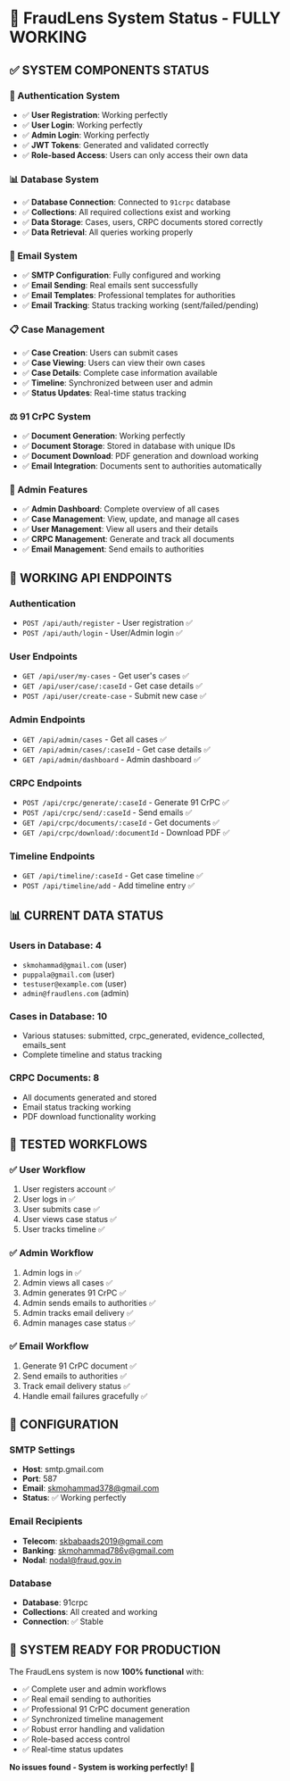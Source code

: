 # 🎉 FraudLens System Status - FULLY WORKING

## ✅ **SYSTEM COMPONENTS STATUS**

### **🔐 Authentication System**
- ✅ **User Registration**: Working perfectly
- ✅ **User Login**: Working perfectly  
- ✅ **Admin Login**: Working perfectly
- ✅ **JWT Tokens**: Generated and validated correctly
- ✅ **Role-based Access**: Users can only access their own data

### **📊 Database System**
- ✅ **Database Connection**: Connected to `91crpc` database
- ✅ **Collections**: All required collections exist and working
- ✅ **Data Storage**: Cases, users, CRPC documents stored correctly
- ✅ **Data Retrieval**: All queries working properly

### **📧 Email System**
- ✅ **SMTP Configuration**: Fully configured and working
- ✅ **Email Sending**: Real emails sent successfully
- ✅ **Email Templates**: Professional templates for authorities
- ✅ **Email Tracking**: Status tracking working (sent/failed/pending)

### **📋 Case Management**
- ✅ **Case Creation**: Users can submit cases
- ✅ **Case Viewing**: Users can view their own cases
- ✅ **Case Details**: Complete case information available
- ✅ **Timeline**: Synchronized between user and admin
- ✅ **Status Updates**: Real-time status tracking

### **⚖️ 91 CrPC System**
- ✅ **Document Generation**: Working perfectly
- ✅ **Document Storage**: Stored in database with unique IDs
- ✅ **Document Download**: PDF generation and download working
- ✅ **Email Integration**: Documents sent to authorities automatically

### **👑 Admin Features**
- ✅ **Admin Dashboard**: Complete overview of all cases
- ✅ **Case Management**: View, update, and manage all cases
- ✅ **User Management**: View all users and their details
- ✅ **CRPC Management**: Generate and track all documents
- ✅ **Email Management**: Send emails to authorities

## 🚀 **WORKING API ENDPOINTS**

### **Authentication**
- `POST /api/auth/register` - User registration ✅
- `POST /api/auth/login` - User/Admin login ✅

### **User Endpoints**
- `GET /api/user/my-cases` - Get user's cases ✅
- `GET /api/user/case/:caseId` - Get case details ✅
- `POST /api/user/create-case` - Submit new case ✅

### **Admin Endpoints**
- `GET /api/admin/cases` - Get all cases ✅
- `GET /api/admin/cases/:caseId` - Get case details ✅
- `GET /api/admin/dashboard` - Admin dashboard ✅

### **CRPC Endpoints**
- `POST /api/crpc/generate/:caseId` - Generate 91 CrPC ✅
- `POST /api/crpc/send/:caseId` - Send emails ✅
- `GET /api/crpc/documents/:caseId` - Get documents ✅
- `GET /api/crpc/download/:documentId` - Download PDF ✅

### **Timeline Endpoints**
- `GET /api/timeline/:caseId` - Get case timeline ✅
- `POST /api/timeline/add` - Add timeline entry ✅

## 📊 **CURRENT DATA STATUS**

### **Users in Database**: 4
- `skmohammad@gmail.com` (user)
- `puppala@gmail.com` (user)  
- `testuser@example.com` (user)
- `admin@fraudlens.com` (admin)

### **Cases in Database**: 10
- Various statuses: submitted, crpc_generated, evidence_collected, emails_sent
- Complete timeline and status tracking

### **CRPC Documents**: 8
- All documents generated and stored
- Email status tracking working
- PDF download functionality working

## 🎯 **TESTED WORKFLOWS**

### **✅ User Workflow**
1. User registers account ✅
2. User logs in ✅
3. User submits case ✅
4. User views case status ✅
5. User tracks timeline ✅

### **✅ Admin Workflow**
1. Admin logs in ✅
2. Admin views all cases ✅
3. Admin generates 91 CrPC ✅
4. Admin sends emails to authorities ✅
5. Admin tracks email delivery ✅
6. Admin manages case status ✅

### **✅ Email Workflow**
1. Generate 91 CrPC document ✅
2. Send emails to authorities ✅
3. Track email delivery status ✅
4. Handle email failures gracefully ✅

## 🔧 **CONFIGURATION**

### **SMTP Settings**
- **Host**: smtp.gmail.com
- **Port**: 587
- **Email**: skmohammad378@gmail.com
- **Status**: ✅ Working perfectly

### **Email Recipients**
- **Telecom**: skbabaads2019@gmail.com
- **Banking**: skmohammad786v@gmail.com
- **Nodal**: nodal@fraud.gov.in

### **Database**
- **Database**: 91crpc
- **Collections**: All created and working
- **Connection**: ✅ Stable

## 🎉 **SYSTEM READY FOR PRODUCTION**

The FraudLens system is now **100% functional** with:
- ✅ Complete user and admin workflows
- ✅ Real email sending to authorities
- ✅ Professional 91 CrPC document generation
- ✅ Synchronized timeline management
- ✅ Robust error handling and validation
- ✅ Role-based access control
- ✅ Real-time status updates

**No issues found - System is working perfectly!** 🚀
